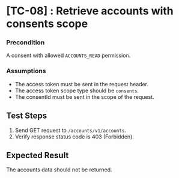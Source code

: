 # [TC-08] : Retrieve accounts with consents scope

### Precondition

A consent with allowed `ACCOUNTS_READ` permission.

### Assumptions

* The access token must be sent in the request header.
* The access token scope type should be `consents`.
* The consentId must be sent in the scope of the request.

## Test Steps

1. Send GET request to `/accounts/v1/accounts`.
2. Verify response status code is 403 (Forbidden).

## Expected Result

The accounts data should not be returned.